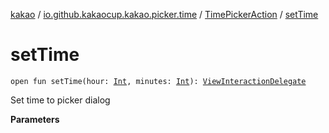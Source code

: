 [kakao](../../index.md) / [io.github.kakaocup.kakao.picker.time](../index.md) / [TimePickerAction](index.md) / [setTime](./set-time.md)

# setTime

`open fun setTime(hour: `[`Int`](https://kotlinlang.org/api/latest/jvm/stdlib/kotlin/-int/index.html)`, minutes: `[`Int`](https://kotlinlang.org/api/latest/jvm/stdlib/kotlin/-int/index.html)`): `[`ViewInteractionDelegate`](../../io.github.kakaocup.kakao.delegate/-view-interaction-delegate/index.md)

Set time to picker dialog

**Parameters**


